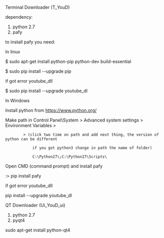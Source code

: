 Terminal Downloader (T_YouD)

dependency:

1. python 2.7
2. pafy


to install pafy you need:

In linux

$ sudo apt-get install python-pip python-dev build-essential

$ sudo pip install --upgrade pip

if got error youtube_dll

$ sudo pip install --upgrade youtube_dl

In Windows

Install python from https://www.python.org/

Make path in Control Panel\System > Advanced system settings > Environment Variables >

            > (click two time on path and add next thing, the version of python can be different

                if you got python3 change in path the name of folder)

                C:\Python27\;C:\Python27\Scripts\

Open CMD (command prompt) and install pafy

:> pip install pafy

if got error youtube_dll

pip install --upgrade youtube_dl

QT Downloader (Ui_YouD_ui)

1. python 2.7
2. pyqt4

sudo apt-get install python-qt4
